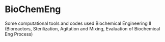 # BioChemEng
Some computational tools and codes used Biochemical Engineering II (Bioreactors, Sterilization, Agitation and Mixing, Evaluation of Biochemical Eng Process)

